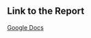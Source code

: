 ## Link to the Report
[Google Docs](https://docs.google.com/document/d/13xtQ2sU7F6LOQYtSa62YkDfNn0V0ME_BI8EZ_A4T_pM/edit?usp=sharing)